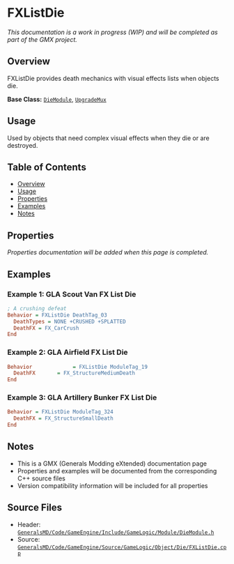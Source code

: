 # FXListDie

*This documentation is a work in progress (WIP) and will be completed as part of the GMX project.*

## Overview

FXListDie provides death mechanics with visual effects lists when objects die.

**Base Class:** [`DieModule`](../../GeneralsMD/Code/GameEngine/Include/GameLogic/Module/DieModule.h), [`UpgradeMux`](../../GeneralsMD/Code/GameEngine/Include/GameLogic/Module/UpgradeModule.h)

## Usage

Used by objects that need complex visual effects when they die or are destroyed.

## Table of Contents

- [Overview](#overview)
- [Usage](#usage)
- [Properties](#properties)
- [Examples](#examples)
- [Notes](#notes)

## Properties

*Properties documentation will be added when this page is completed.*

## Examples

### Example 1: GLA Scout Van FX List Die
```ini
; A crushing defeat
Behavior = FXListDie DeathTag_03
  DeathTypes = NONE +CRUSHED +SPLATTED
  DeathFX = FX_CarCrush
End
```

### Example 2: GLA Airfield FX List Die
```ini
Behavior             = FXListDie ModuleTag_19
  DeathFX       = FX_StructureMediumDeath
End
```

### Example 3: GLA Artillery Bunker FX List Die
```ini
Behavior = FXListDie ModuleTag_324
  DeathFX = FX_StructureSmallDeath
End
```

## Notes

- This is a GMX (Generals Modding eXtended) documentation page
- Properties and examples will be documented from the corresponding C++ source files
- Version compatibility information will be included for all properties

## Source Files

- Header: [`GeneralsMD/Code/GameEngine/Include/GameLogic/Module/DieModule.h`](../../GeneralsMD/Code/GameEngine/Include/GameLogic/Module/DieModule.h)
- Source: [`GeneralsMD/Code/GameEngine/Source/GameLogic/Object/Die/FXListDie.cpp`](../../GeneralsMD/Code/GameEngine/Source/GameLogic/Object/Die/FXListDie.cpp)
